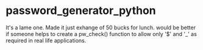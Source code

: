 # password_generator_python
It's a lame one.
Made it just exhange of 50 bucks for lunch.
would be better if someone helps to create a pw_check() function to allow only '$' and '_' as required in real life applications.
